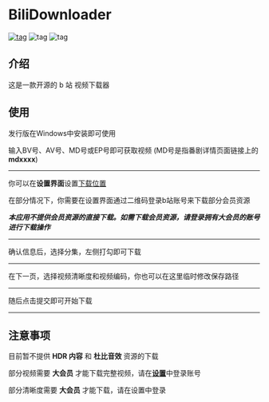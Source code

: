 # BiliDownloader

[![tag](https://img.shields.io/badge/Homepage-Majjcom-blue.svg)](http://www.majjcom.site/) ![tag](https://img.shields.io/badge/Language-Python3,_C++-orange.svg) ![tag](https://img.shields.io/badge/License-MIT-green.svg)

## 介绍

这是一款开源的 b 站 视频下载器

## 使用

发行版在Windows中安装即可使用

输入BV号、AV号、MD号或EP号即可获取视频 (MD号是指番剧详情页面链接上的**mdxxxx**)

------

你可以在**设置界面**设置<u>下载位置</u>

在部分情况下，你需要在设置界面通过二维码登录b站账号来下载部分会员资源

***本应用不提供会员资源的直接下载。如需下载会员资源，请登录拥有大会员的账号进行下载操作***

------

确认信息后，选择分集，左侧打勾即可下载

------

在下一页，选择视频清晰度和视频编码，你也可以在这里临时修改保存路径

------

随后点击提交即可开始下载

------

## 注意事项

目前暂不提供 **HDR 内容** 和 **杜比音效** 资源的下载

部分视频需要 **大会员** 才能下载完整视频，请在<u>**设置**</u>中登录账号

部分清晰度需要 **大会员** 才能下载，请在设置中登录

